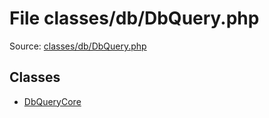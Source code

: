 File classes/db/DbQuery.php
=========
Source: [classes/db/DbQuery.php](https://github.com/PrestaShop/PrestaShop/blob/1.6.1.1/classes/db/DbQuery.php)


Classes
-------

* [DbQueryCore](class.DbQueryCore.md)

